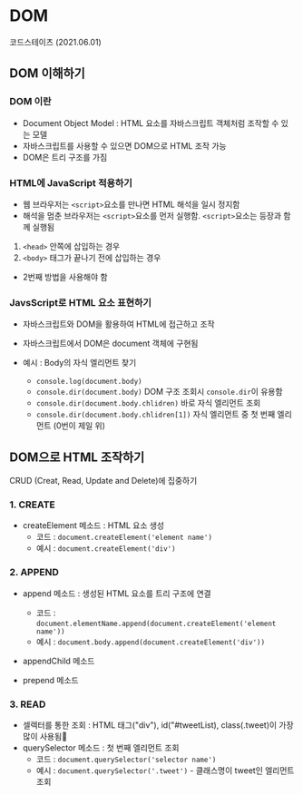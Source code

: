 # DOM
코드스테이츠 (2021.06.01)

## DOM 이해하기

### DOM 이란
- Document Object Model : HTML 요소를 자바스크립트 객체처럼 조작할 수 있는 모델
- 자바스크립트를 사용할 수 있으면 DOM으로 HTML 조작 가능
- DOM은 트리 구조를 가짐

### HTML에 JavaScript 적용하기
- 웹 브라우저는 ```<script>```요소를 만나면 HTML 해석을 일시 정지함
- 해석을 멈춘 브라우저는 ```<script>```요소를 먼저 실행함. ```<script>```요소는 등장과 함께 실행됨

1. ```<head>``` 안쪽에 삽입하는 경우
2. ```<body>``` 태그가 끝나기 전에 삽입하는 경우
- 2번째 방법을 사용해야 함

### JavsScript로 HTML 요소 표현하기
- 자바스크립트와 DOM을 활용하여 HTML에 접근하고 조작
- 자바스크립트에서 DOM은 document 객체에 구현됨

- 예시 : Body의 자식 엘리먼트 찾기
  - ```console.log(document.body)```
  - ```console.dir(document.body)``` DOM 구조 조회시 ```console.dir```이 유용함
  - ```console.dir(document.body.chlidren)``` 바로 자식 엘리먼트 조회
  - ```console.dir(document.body.chlidren[1])``` 자식 엘리먼트 중 첫 번째 엘리먼트 (0번이 제일 위)


## DOM으로 HTML 조작하기
CRUD (Creat, Read, Update and Delete)에 집중하기

### 1. CREATE 
- createElement 메소드 : HTML 요소 생성
  - 코드 : ```document.createElement('element name')```
  - 예시 : ```document.createElement('div')```

### 2. APPEND 
- append 메소드 : 생성된 HTML 요소를 트리 구조에 연결
  - 코드 : ```document.elementName.append(document.createElement('element name'))```
  - 예시 : ```document.body.append(document.createElement('div'))```
- appendChild 메소드

- prepend 메소드

### 3. READ
- 셀렉터를 통한 조회 : HTML 태그("div"), id("#tweetList), class(.tweet)이 가장 많이 사용됨
- querySelector 메소드 : 첫 번째 엘리먼트 조회
  - 코드 : ```document.querySelector('selector name')```
  - 예시 : ```document.querySelector('.tweet')``` - 클래스명이 tweet인 엘리먼트 조회
